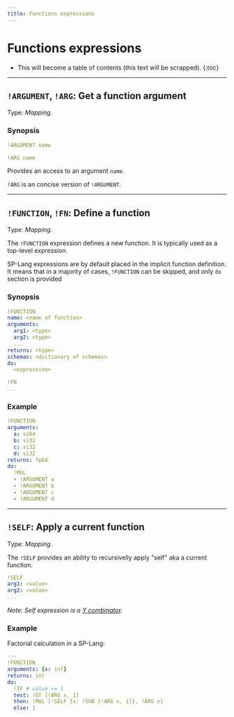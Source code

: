 ```yaml
---
title: Functions expressions
---
```


# Functions expressions

* This will become a table of contents (this text will be scrapped).
{:toc}


--- 

## `!ARGUMENT`, `!ARG`: Get a function argument  

Type: _Mapping_.

### Synopsis

```yaml
!ARGUMENT name
```

```yaml
!ARG name
```

Provides an access to an argument `name`.

`!ARG` is an concise version of `!ARGUMENT`.


--- 

## `!FUNCTION`, `!FN`: Define a function 


Type: _Mapping_.


The `!FUNCTION` expression defines a new function.
It is typically used as a top-level expression.

SP-Lang expressions are by default placed in the implicit function definition.
It means that in a majority of cases, `!FUNCTION` can be skipped, and only `do` section is provided

### Synopsis

```yaml
!FUNCTION
name: <name of function>
arguments:
  arg1: <type>
  arg2: <type>
  ...
returns: <type>
schemas: <dictionary of schemas>
do:
  <expression>
```

```yaml
!FN
...
```


### Example

```yaml
!FUNCTION
arguments:
  a: si64
  b: si32
  c: si32
  d: si32
returns: fp64
do:
  !MUL
  - !ARGUMENT a
  - !ARGUMENT b
  - !ARGUMENT c
  - !ARGUMENT d
```


--- 

## `!SELF`: Apply a current function  

Type: _Mapping_.

The `!SELF` provides an ability to recursivelly apply "self" aka a current function.

```yaml
!SELF
arg1: <value>
arg2: <value>
...
```

_Note: Self expression is a [Y combinator](https://en.wikipedia.org/wiki/Fixed-point_combinator#Y_combinator)._


### Example

Factorial calculation in a SP-Lang:

```yaml
---
!FUNCTION
arguments: {x: int}
returns: int
do:
  !IF # value <= 1
  test: !GT [!ARG x, 1]
  then: !MUL [!SELF {x: !SUB [!ARG x, 1]}, !ARG x]
  else: 1
```

